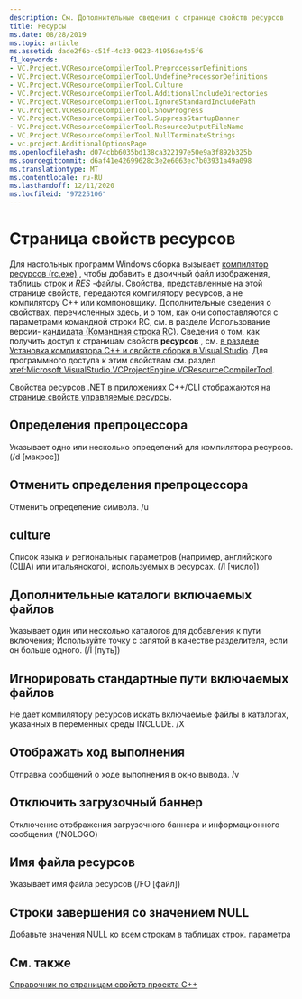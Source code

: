 ```yaml
---
description: См. Дополнительные сведения о странице свойств ресурсов
title: Ресурсы
ms.date: 08/28/2019
ms.topic: article
ms.assetid: dade2f6b-c51f-4c33-9023-41956ae4b5f6
f1_keywords:
- VC.Project.VCResourceCompilerTool.PreprocessorDefinitions
- VC.Project.VCResourceCompilerTool.UndefineProcessorDefinitions
- VC.Project.VCResourceCompilerTool.Culture
- VC.Project.VCResourceCompilerTool.AdditionalIncludeDirectories
- VC.Project.VCResourceCompilerTool.IgnoreStandardIncludePath
- VC.Project.VCResourceCompilerTool.ShowProgress
- VC.Project.VCResourceCompilerTool.SuppressStartupBanner
- VC.Project.VCResourceCompilerTool.ResourceOutputFileName
- VC.Project.VCResourceCompilerTool.NullTerminateStrings
- vc.project.AdditionalOptionsPage
ms.openlocfilehash: d074cbb6035bd138ca322197e50e9a3f892b325b
ms.sourcegitcommit: d6af41e42699628c3e2e6063ec7b03931a49a098
ms.translationtype: MT
ms.contentlocale: ru-RU
ms.lasthandoff: 12/11/2020
ms.locfileid: "97225106"
---
```

# <a name="resources-property-page"></a>Страница свойств ресурсов

Для настольных программ Windows сборка вызывает [компилятор ресурсов (rc.exe)](/windows/win32/menurc/resource-compiler) , чтобы добавить в двоичный файл изображения, таблицы строк и *RES* -файлы. Свойства, представленные на этой странице свойств, передаются компилятору ресурсов, а не компилятору C++ или компоновщику. Дополнительные сведения о свойствах, перечисленных здесь, и о том, как они сопоставляются с параметрами командной строки RC, см. в разделе Использование версии- [кандидата (Командная строка RC)](/windows/win32/menurc/using-rc-the-rc-command-line-). Сведения о том, как получить доступ к страницам свойств **ресурсов** , см. [в разделе Установка компилятора C++ и свойств сборки в Visual Studio](../working-with-project-properties.md). Для программного доступа к этим свойствам см. раздел <xref:Microsoft.VisualStudio.VCProjectEngine.VCResourceCompilerTool>.

Свойства ресурсов .NET в приложениях C++/CLI отображаются на [странице свойств управляемые ресурсы](managed-resources-property-page.md).

## <a name="preprocessor-definitions"></a>Определения препроцессора

Указывает одно или несколько определений для компилятора ресурсов. (/d [макрос])

## <a name="undefine-preprocessor-definitions"></a>Отменить определения препроцессора

Отменить определение символа. /u

## <a name="culture"></a>culture

Список языка и региональных параметров (например, английского (США) или итальянского), используемых в ресурсах. (/l [число])

## <a name="additional-include-directories"></a>Дополнительные каталоги включаемых файлов

Указывает один или несколько каталогов для добавления к пути включения; Используйте точку с запятой в качестве разделителя, если он больше одного. (/I [путь])

## <a name="ignore-standard-include-paths"></a>Игнорировать стандартные пути включаемых файлов

Не дает компилятору ресурсов искать включаемые файлы в каталогах, указанных в переменных среды INCLUDE. /X

## <a name="show-progress"></a>Отображать ход выполнения

Отправка сообщений о ходе выполнения в окно вывода. /v

## <a name="suppress-startup-banner"></a>Отключить загрузочный баннер

Отключение отображения загрузочного баннера и информационного сообщения (/NOLOGO)

## <a name="resource-file-name"></a>Имя файла ресурсов

Указывает имя файла ресурсов (/FO [файл])

## <a name="null-terminate-strings"></a>Строки завершения со значением NULL

Добавьте значения NULL ко всем строкам в таблицах строк. параметра

## <a name="see-also"></a>См. также

[Справочник по страницам свойств проекта C++](property-pages-visual-cpp.md)
